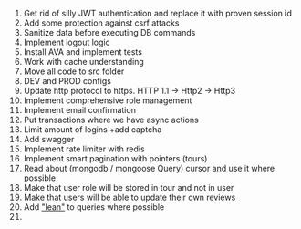 1. Get rid of silly JWT authentication and replace it with proven session id
2. Add some protection against csrf attacks
3. Sanitize data before executing DB commands
4. Implement logout logic
5. Install AVA and implement tests
6. Work with cache understanding
7. Move all code to src folder
8. DEV and PROD configs
9. Update http protocol to https. HTTP 1.1 -> Http2 -> Http3
10. Implement comprehensive role management
11. Implement email confirmation
12. Put transactions where we have async actions
13. Limit amount of logins +add captcha
14. Add swagger
15. Implement rate limiter with redis
16. Implement smart pagination with pointers (tours)
17. Read about (mongodb / mongoose Query) cursor and use it where possible
18. Make that user role will be stored in tour and not in user
19. Make that users will be able to update their own reviews
20. Add ["lean"](https://mongoosejs.com/docs/api/query.html#query_Query-lean) to queries where possible
21. 